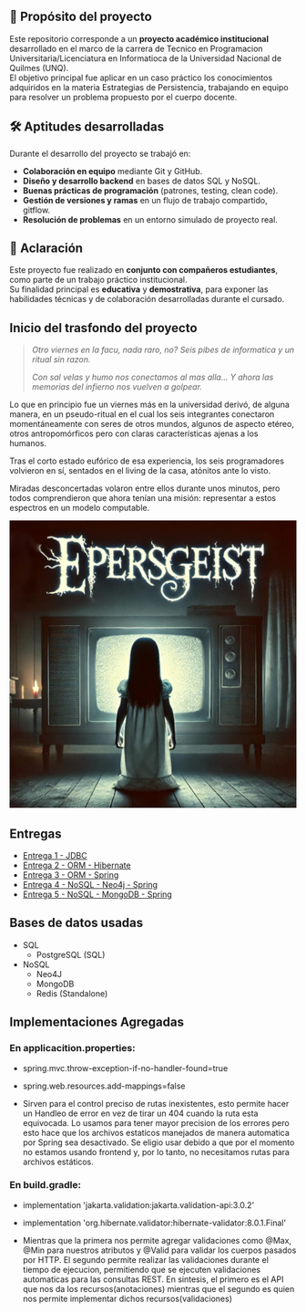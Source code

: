 ## 📖 Propósito del proyecto
Este repositorio corresponde a un **proyecto académico institucional** desarrollado en el marco de la carrera de Tecnico en Programacion Universitaria/Licenciatura en Informatioca de la Universidad Nacional de Quilmes (UNQ).  
El objetivo principal fue aplicar en un caso práctico los conocimientos adquiridos en la materia Estrategias de Persistencia, trabajando en equipo para resolver un problema propuesto por el cuerpo docente.

## 🛠️ Aptitudes desarrolladas
Durante el desarrollo del proyecto se trabajó en:
- **Colaboración en equipo** mediante Git y GitHub.
- **Diseño y desarrollo backend** en bases de datos SQL y NoSQL.
- **Buenas prácticas de programación** (patrones, testing, clean code).
- **Gestión de versiones y ramas** en un flujo de trabajo compartido, gitflow.
- **Resolución de problemas** en un entorno simulado de proyecto real.

## 🤝 Aclaración
Este proyecto fue realizado en **conjunto con compañeros estudiantes**, como parte de un trabajo práctico institucional.  
Su finalidad principal es **educativa** y **demostrativa**, para exponer las habilidades técnicas y de colaboración desarrolladas durante el cursado.


## Inicio del trasfondo del proyecto

> _Otro viernes en la facu, nada raro, no?_
> _Seis pibes de informatica y un ritual sin razon._
> 
> _Con sal velas y humo nos conectamos al mas alla..._
> _Y ahora las memorias del infierno nos vuelven a golpear._

Lo que en principio fue un viernes más en la universidad derivó, de alguna manera, en un pseudo-ritual en el cual los seis integrantes conectaron momentáneamente con seres de otros mundos, algunos de aspecto etéreo, otros antropomórficos pero con claras características ajenas a los humanos.

Tras el corto estado eufórico de esa experiencia, los seis programadores volvieron en sí, sentados en el living de la casa, atónitos ante lo visto.

Miradas desconcertadas volaron entre ellos durante unos minutos, pero todos comprendieron que ahora tenían una misión: representar a estos espectros en un modelo computable.

<p align="center">
  <img src="enunciado/epersgeist.png"/>
</p>

## Entregas
- [Entrega 1 - JDBC](enunciado/entrega1/entrega1.md)
- [Entrega 2 - ORM - Hibernate](enunciado/entrega2/entrega2.md)
- [Entrega 3 - ORM - Spring](/enunciado/entrega3/enunciado_tp3.md)
- [Entrega 4 - NoSQL - Neo4j - Spring](enunciado/entrega4/enunciado_tp4.md)
- [Entrega 5 - NoSQL - MongoDB - Spring](/enunciado/entrega5/enunciado_tp5.md)

## Bases de datos usadas
- SQL
  - PostgreSQL (SQL)
- NoSQL
  - Neo4J 
  - MongoDB 
  - Redis (Standalone)

## Implementaciones Agregadas
### En applicacition.properties: 

  - spring.mvc.throw-exception-if-no-handler-found=true
  - spring.web.resources.add-mappings=false

  - Sirven para el control preciso de rutas inexistentes, esto permite hacer un Handleo de error en vez de tirar un 404 cuando la ruta esta equivocada. Lo usamos para tener mayor precision de los errores pero esto hace que los archivos estaticos manejados de manera automatica por Spring sea desactivado. Se eligio usar debido a que por el momento no estamos usando frontend y, por lo tanto, no necesitamos rutas para archivos estáticos.
  
### En build.gradle:

  - implementation 'jakarta.validation:jakarta.validation-api:3.0.2'
  - implementation 'org.hibernate.validator:hibernate-validator:8.0.1.Final'

  - Mientras que la primera nos permite agregar validaciones como @Max, @Min para nuestros atributos y @Valid para validar los cuerpos pasados por HTTP. El segundo permite realizar las validaciones durante el tiempo de ejecucion, permitiendo que se ejecuten validaciones automaticas para las consultas REST. En sintesis, el primero es el API que nos da los recursos(anotaciones) mientras que el segundo es quien nos permite implementar dichos recursos(validaciones) 

